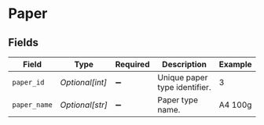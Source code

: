 # Paper


## Fields

| Field                         | Type                          | Required                      | Description                   | Example                       |
| ----------------------------- | ----------------------------- | ----------------------------- | ----------------------------- | ----------------------------- |
| `paper_id`                    | *Optional[int]*               | :heavy_minus_sign:            | Unique paper type identifier. | 3                             |
| `paper_name`                  | *Optional[str]*               | :heavy_minus_sign:            | Paper type name.              | A4 100g                       |